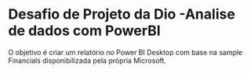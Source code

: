 # Desafio de Projeto da Dio -Analise de dados com PowerBI
O objetivo é criar um relatório no Power BI Desktop com base na sample Financials disponibilizada pela própria Microsoft. 
